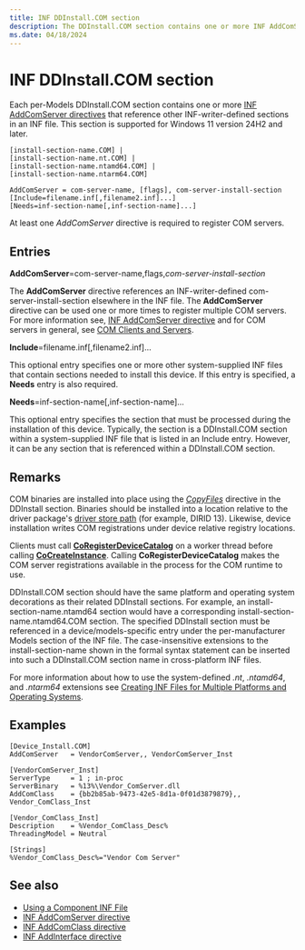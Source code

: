 ```yaml
---
title: INF DDInstall.COM section
description: The DDInstall.COM section contains one or more INF AddComServer directives that reference other INF-writer-defined sections in an INF file.
ms.date: 04/18/2024
---
```


# INF DDInstall.COM section

Each per-Models DDInstall.COM section contains one or more [INF AddComServer directives](inf-addcomserver-directive.md) that reference other INF-writer-defined sections in an INF file. This section is supported for Windows 11 version 24H2 and later.

```inf
[install-section-name.COM] |
[install-section-name.nt.COM] |
[install-section-name.ntamd64.COM] |
[install-section-name.ntarm64.COM]

AddComServer = com-server-name, [flags], com-server-install-section
[Include=filename.inf[,filename2.inf]...]
[Needs=inf-section-name[,inf-section-name]...]
```

At least one *AddComServer* directive is required to register COM servers.

## Entries

**AddComServer**=com-server-name,flags,*com-server-install-section*

The **AddComServer** directive references an INF-writer-defined com-server-install-section elsewhere in the INF file. The **AddComServer** directive can be used one or more times to register multiple COM servers. For more information see, [INF AddComServer directive](inf-addcomserver-directive.md) and for COM servers in general, see [COM Clients and Servers](/windows/win32/com/com-clients-and-servers).

**Include**=filename.inf[,filename2.inf]...

This optional entry specifies one or more other system-supplied INF files that contain sections needed to install this device. If this entry is specified, a **Needs** entry is also required.

**Needs**=inf-section-name[,inf-section-name]...

This optional entry specifies the section that must be processed during the installation of this device. Typically, the section is a DDInstall.COM section within a system-supplied INF file that is listed in an Include entry. However, it can be any section that is referenced within a DDInstall.COM section.

## Remarks

COM binaries are installed into place using the *[CopyFiles](inf-copyfiles-directive.md)* directive in the DDInstall section. Binaries should be installed into a location relative to the driver package's [driver store path](../develop/run-from-driver-store.md) (for example, DIRID 13). Likewise, device installation writes COM registrations under device relative registry locations.

Clients must call **[CoRegisterDeviceCatalog](/windows/win32/api/combaseapi/nf-combaseapi-coregisterdevicecatalog)** on a worker thread before calling **[CoCreateInstance](/windows/win32/api/combaseapi/nf-combaseapi-cocreateinstance)**. Calling **CoRegisterDeviceCatalog** makes the COM server registrations available in the process for the COM runtime to use.

DDInstall.COM section should have the same platform and operating system decorations as their related DDInstall sections. For example, an install-section-name.ntamd64 section would have a corresponding install-section-name.ntamd64.COM section. The specified DDInstall section must be referenced in a device/models-specific entry under the per-manufacturer Models section of the INF file. The case-insensitive extensions to the install-section-name shown in the formal syntax statement can be inserted into such a DDInstall.COM section name in cross-platform INF files.

For more information about how to use the system-defined *.nt*, *.ntamd64*, and *.ntarm64* extensions see [Creating INF Files for Multiple Platforms and Operating Systems](creating-inf-files-for-multiple-platforms-and-operating-systems.md).

## Examples

```inf
[Device_Install.COM]
AddComServer   = VendorComServer,, VendorComServer_Inst

[VendorComServer_Inst]
ServerType     = 1 ; in-proc
ServerBinary   = %13%\Vendor_ComServer.dll
AddComClass    = {bb2b85ab-9473-42e5-8d1a-0f01d3879879},, Vendor_ComClass_Inst

[Vendor_ComClass_Inst]
Description    = %Vendor_ComClass_Desc%
ThreadingModel = Neutral

[Strings]
%Vendor_ComClass_Desc%="Vendor Com Server"
```

## See also

- [Using a Component INF File](using-a-component-inf-file.md)
- [INF AddComServer directive](inf-addcomserver-directive.md)
- [INF AddComClass directive](inf-addcomclass-directive.md)
- [INF AddInterface directive](inf-addinterface-directive.md)
